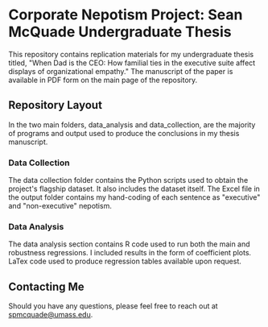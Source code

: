 # Corporate Nepotism Project: Sean McQuade Undergraduate Thesis
This repository contains replication materials for my undergraduate thesis titled, "When Dad is the CEO: How familial ties in the executive suite affect displays of organizational empathy." The manuscript of the paper is available in PDF form on the main page of the repository. 

## Repository Layout
In the two main folders, data_analysis and data_collection, are the majority of programs and output used to produce the conclusions in my thesis manuscript. 

### Data Collection
The data collection folder contains the Python scripts used to obtain the project's flagship dataset. It also includes the dataset itself. The Excel file in the output folder contains my hand-coding of each sentence as "executive" and "non-executive" nepotism. 

### Data Analysis
The data analysis section contains R code used to run both the main and robustness regressions. I included results in the form of coefficient plots. LaTex code used to produce regression tables available upon request. 

## Contacting Me
Should you have any questions, please feel free to reach out at spmcquade@umass.edu.
